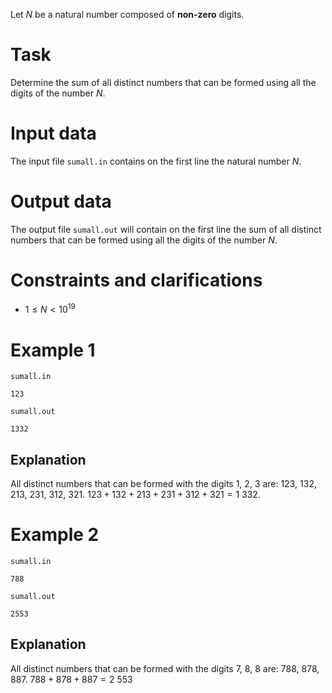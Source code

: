 
Let $N$ be a natural number composed of **non-zero** digits.

# Task

Determine the sum of all distinct numbers that can be formed using all the digits of the number $N$.

# Input data

The input file `sumall.in` contains on the first line the natural number $N$.

# Output data

The output file `sumall.out` will contain on the first line the sum of all distinct numbers that can be formed using all the digits of the number $N$.

# Constraints and clarifications

* $1 \leq N < 10^{19}$

# Example 1

`sumall.in`
```
123
```

`sumall.out`
```
1332
```

## Explanation

All distinct numbers that can be formed with the digits $1$, $2$, $3$ are: $123$, $132$, $213$, $231$, $312$, $321$.
$123 + 132 + 213 + 231 + 312 + 321 = 1 \ 332$.

# Example 2

`sumall.in`
```
788
```

`sumall.out`
```
2553
```

## Explanation

All distinct numbers that can be formed with the digits $7$, $8$, $8$ are: $788$, $878$, $887$.
$788 + 878 + 887 = 2 \ 553$
